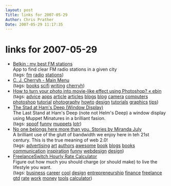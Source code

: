 ```yaml
---
layout: post
Title: links for 2007-05-29  
Author: Chris Prather
Date: 2007-05-29 11:17:35
---
```


# links for 2007-05-29
<ul class="delicious">
	<li>
		<div class="delicious-link"><a href="http://www.belkin.com/mybestfm/?select=city&city=55103&state=&x=0&y=0">Belkin : my best FM stations</a></div>
		<div class="delicious-extended">App to find clear FM radio stations in a given city</div>
		<div class="delicious-tags">(tags: <a href="http://del.icio.us/perigrin/fm">fm</a> <a href="http://del.icio.us/perigrin/radio">radio</a> <a href="http://del.icio.us/perigrin/stations">stations</a>)</div>
	</li>
	<li>
		<div class="delicious-link"><a href="http://www.cherryh.com/www/menu.htm">C. J. Cherryh - Main Menu</a></div>
		<div class="delicious-tags">(tags: <a href="http://del.icio.us/perigrin/books">books</a> <a href="http://del.icio.us/perigrin/scifi">scifi</a> <a href="http://del.icio.us/perigrin/writing">writing</a> <a href="http://del.icio.us/perigrin/cherryh">cherryh</a>)</div>
	</li>
	<li>
		<div class="delicious-link"><a href="http://ebin.wordpress.com/2007/03/21/how-to-turn-your-photo-into-movie-like-effect-using-photoshop/">How to turn your photo into movie-like effect using Photoshop? « ebin</a></div>
		<div class="delicious-tags">(tags: <a href="http://del.icio.us/perigrin/advice">advice</a> <a href="http://del.icio.us/perigrin/apps">apps</a> <a href="http://del.icio.us/perigrin/article">article</a> <a href="http://del.icio.us/perigrin/articles">articles</a> <a href="http://del.icio.us/perigrin/blogs">blogs</a> <a href="http://del.icio.us/perigrin/blog">blog</a> <a href="http://del.icio.us/perigrin/camera">camera</a> <a href="http://del.icio.us/perigrin/computers">computers</a> <a href="http://del.icio.us/perigrin/photoshop">photoshop</a> <a href="http://del.icio.us/perigrin/tutorial">tutorial</a> <a href="http://del.icio.us/perigrin/photography">photography</a> <a href="http://del.icio.us/perigrin/howto">howto</a> <a href="http://del.icio.us/perigrin/design">design</a> <a href="http://del.icio.us/perigrin/tutorials">tutorials</a> <a href="http://del.icio.us/perigrin/graphics">graphics</a> <a href="http://del.icio.us/perigrin/tips">tips</a>)</div>
	</li>
	<li>
		<div class="delicious-link"><a href="https://www.silversnail.com/shop/m-muppets.html">The Stad at Ham's Deep (Window Display)</a></div>
		<div class="delicious-extended">The Last Stand at Ham's Deep (note not Helm's Deep) a window display using Muppet Minatures in a brilliant fasion.</div>
		<div class="delicious-tags">(tags: <a href="http://del.icio.us/perigrin/spoof">spoof</a> <a href="http://del.icio.us/perigrin/funny">funny</a> <a href="http://del.icio.us/perigrin/muppets">muppets</a> <a href="http://del.icio.us/perigrin/lotr">lotr</a>)</div>
	</li>
	<li>
		<div class="delicious-link"><a href="http://noonebelongsheremorethanyou.com/">No one belongs here more than you. Stories by Miranda July</a></div>
		<div class="delicious-extended">A brilliant use of the glutt of bandwidth we enjoy here in teh 21st century. This is the true meaning of web 2.0!</div>
		<div class="delicious-tags">(tags: <a href="http://del.icio.us/perigrin/advertising">advertising</a> <a href="http://del.icio.us/perigrin/art">art</a> <a href="http://del.icio.us/perigrin/authors">authors</a> <a href="http://del.icio.us/perigrin/awesome">awesome</a> <a href="http://del.icio.us/perigrin/book">book</a> <a href="http://del.icio.us/perigrin/blogs">blogs</a> <a href="http://del.icio.us/perigrin/books">books</a> <a href="http://del.icio.us/perigrin/communication">communication</a> <a href="http://del.icio.us/perigrin/inspiration">inspiration</a> <a href="http://del.icio.us/perigrin/funny">funny</a> <a href="http://del.icio.us/perigrin/webdesign">webdesign</a> <a href="http://del.icio.us/perigrin/design">design</a>)</div>
	</li>
	<li>
		<div class="delicious-link"><a href="http://freelanceswitch.com/rates/">FreelanceSwitch Hourly Rate Calculator</a></div>
		<div class="delicious-extended">Figure out how much you should charge (or should make) to live the lifestyle you want.</div>
		<div class="delicious-tags">(tags: <a href="http://del.icio.us/perigrin/business">business</a> <a href="http://del.icio.us/perigrin/career">career</a> <a href="http://del.icio.us/perigrin/cool">cool</a> <a href="http://del.icio.us/perigrin/design">design</a> <a href="http://del.icio.us/perigrin/entrepreneurship">entrepreneurship</a> <a href="http://del.icio.us/perigrin/finance">finance</a> <a href="http://del.icio.us/perigrin/freelance">freelance</a> <a href="http://del.icio.us/perigrin/gtd">gtd</a> <a href="http://del.icio.us/perigrin/rate">rate</a> <a href="http://del.icio.us/perigrin/work">work</a> <a href="http://del.icio.us/perigrin/money">money</a> <a href="http://del.icio.us/perigrin/tools">tools</a> <a href="http://del.icio.us/perigrin/calculator">calculator</a>)</div>
	</li>
</ul>

